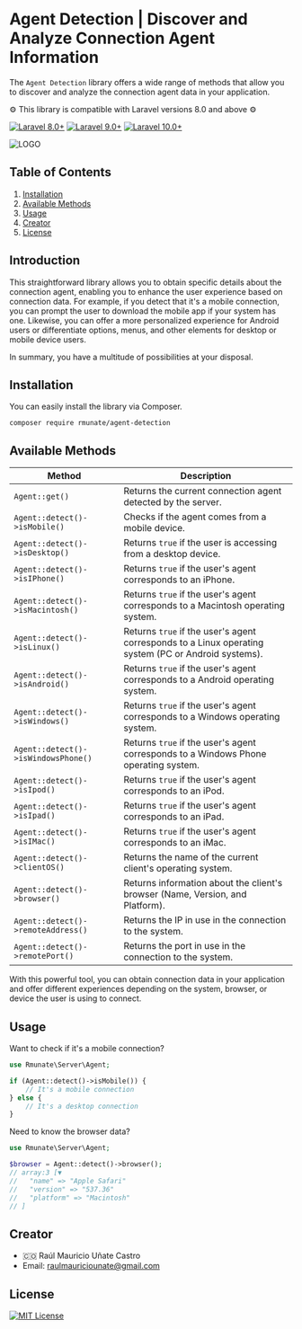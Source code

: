 # Agent Detection | Discover and Analyze Connection Agent Information

The `Agent Detection` library offers a wide range of methods that allow you to discover and analyze the connection agent data in your application.

⚙️ This library is compatible with Laravel versions 8.0 and above ⚙️

[![Laravel 8.0+](https://img.shields.io/badge/Laravel-8.0%2B-orange.svg)](https://laravel.com)
[![Laravel 9.0+](https://img.shields.io/badge/Laravel-9.0%2B-orange.svg)](https://laravel.com)
[![Laravel 10.0+](https://img.shields.io/badge/Laravel-10.0%2B-orange.svg)](https://laravel.com)

![LOGO](https://github.com/rmunate/PHPInfoServer/assets/91748598/f1ee8001-aa76-49c3-82ad-49014b28fd61)

## Table of Contents
1. [Installation](#installation)
2. [Available Methods](#available-methods)
3. [Usage](#usage)
4. [Creator](#creator)
5. [License](#license)

## Introduction
This straightforward library allows you to obtain specific details about the connection agent, enabling you to enhance the user experience based on connection data. For example, if you detect that it's a mobile connection, you can prompt the user to download the mobile app if your system has one. Likewise, you can offer a more personalized experience for Android users or differentiate options, menus, and other elements for desktop or mobile device users.

In summary, you have a multitude of possibilities at your disposal.

## Installation
You can easily install the library via Composer.
```shell
composer require rmunate/agent-detection
```

## Available Methods

| Method | Description |
| ------ | ----------- |
| `Agent::get()` | Returns the current connection agent detected by the server. |
| `Agent::detect()->isMobile()` | Checks if the agent comes from a mobile device. |
| `Agent::detect()->isDesktop()` | Returns `true` if the user is accessing from a desktop device. |
| `Agent::detect()->isIPhone()` | Returns `true` if the user's agent corresponds to an iPhone. |
| `Agent::detect()->isMacintosh()` | Returns `true` if the user's agent corresponds to a Macintosh operating system. |
| `Agent::detect()->isLinux()` | Returns `true` if the user's agent corresponds to a Linux operating system (PC or Android systems). |
| `Agent::detect()->isAndroid()` | Returns `true` if the user's agent corresponds to a Android operating system. |
| `Agent::detect()->isWindows()` | Returns `true` if the user's agent corresponds to a Windows operating system. |
| `Agent::detect()->isWindowsPhone()` | Returns `true` if the user's agent corresponds to a Windows Phone operating system. |
| `Agent::detect()->isIpod()` | Returns `true` if the user's agent corresponds to an iPod. |
| `Agent::detect()->isIpad()` | Returns `true` if the user's agent corresponds to an iPad. |
| `Agent::detect()->isIMac()` | Returns `true` if the user's agent corresponds to an iMac. |
| `Agent::detect()->clientOS()` | Returns the name of the current client's operating system. |
| `Agent::detect()->browser()` | Returns information about the client's browser (Name, Version, and Platform). |
| `Agent::detect()->remoteAddress()` | Returns the IP in use in the connection to the system. |
| `Agent::detect()->remotePort()` | Returns the port in use in the connection to the system. |

With this powerful tool, you can obtain connection data in your application and offer different experiences depending on the system, browser, or device the user is using to connect.

## Usage

Want to check if it's a mobile connection?
```php
use Rmunate\Server\Agent;

if (Agent::detect()->isMobile()) {
    // It's a mobile connection
} else {
    // It's a desktop connection
}
```

Need to know the browser data?
```php
use Rmunate\Server\Agent;

$browser = Agent::detect()->browser();
// array:3 [▼
//   "name" => "Apple Safari"
//   "version" => "537.36"
//   "platform" => "Macintosh"
// ]
```

## Creator
- 🇨🇴 Raúl Mauricio Uñate Castro
- Email: raulmauriciounate@gmail.com

## License
[![MIT License](https://img.shields.io/badge/License-MIT-green.svg)](https://choosealicense.com/licenses/mit/)